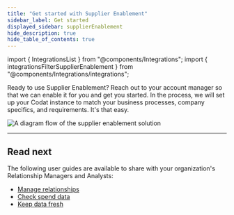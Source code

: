 ```yaml
---
title: "Get started with Supplier Enablement"
sidebar_label: Get started
displayed_sidebar: supplierEnablement
hide_description: true
hide_table_of_contents: true
---
```


import { IntegrationsList } from "@components/Integrations";
import { integrationsFilterSupplierEnablement } from "@components/Integrations/integrations";

Ready to use Supplier Enablement? Reach out to your account manager so that we can enable it for you and get you started. In the process, we will set up your Codat instance to match your business processes, company specifics, and requirements. It's that easy.

![A diagram flow of the supplier enablement solution](/img/supplier-enablement/se-overview-diagram.png)

--- 

## Read next

The following user guides are available to share with your organization's Relationship Managers and Analysts:

- [Manage relationships](/supplier-enablement/guides/manage-relationships)
- [Check spend data](/supplier-enablement/guides/analyze-spend)
- [Keep data fresh](/supplier-enablement/guides/refresh-data)
